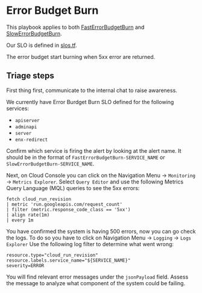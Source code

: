 # Error Budget Burn

This playbook applies to both
[FastErrorBudgetBurn](./FastErrorBudgetBurn.md) and
[SlowErrorBudgetBurn](./SlowErrorBudgetBurn.md).

Our SLO is defined in [slos.tf](../../../terraform/alerting/slos.tf).

The error budget start burning when 5xx error are returned.

## Triage steps

First thing first, communicate to the internal chat to raise awareness.

We currently have Error Burdget Burn SLO defined for the following services:
* `apiserver`
* `adminapi`
* `server`
* `enx-redirect`

Confirm which service is firing the alert by looking at the alert name. It should be in the format of `FastErrorBudgetBurn-SERVICE_NAME` or `SlowErrorBudgetBurn-SERVICE_NAME`.

Next, on Cloud Console you can click on the Navigation Menu -> `Monitoring` -> `Metrics Explorer`. 
Select `Query Editor` and  use the following Metrics Query Language (MQL) queries to see the 5xx errors:

```
fetch cloud_run_revision
| metric 'run.googleapis.com/request_count'
| filter (metric.response_code_class == '5xx')
| align rate(1m)
| every 1m
```

You have confirmed the system is having 500 errors, now you can go check the logs. 
To do so you have to click on Navigation Menu -> `Logging` -> `Logs Explorer`
Use the following log filter to determine what went wrong:

```
resource.type="cloud_run_revision"
resource.labels.service_name="${SERVICE_NAME}"
severity=ERROR
```
You will find relevant error messages under the `jsonPayload` field. Assess the message to analyze what component of the system could be failing. 

